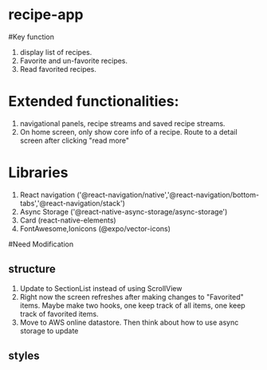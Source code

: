 # recipe-app

#Key function
1. display list of recipes.
2. Favorite and un-favorite recipes.
3. Read favorited recipes.

# Extended functionalities:
1. navigational panels, recipe streams and saved recipe streams.
2. On home screen, only show core info of a recipe. Route to a detail screen after clicking "read more"


# Libraries
1. React navigation ('@react-navigation/native','@react-navigation/bottom-tabs','@react-navigation/stack')
2. Async Storage ('@react-native-async-storage/async-storage')
3. Card (react-native-elements)
4. FontAwesome,Ionicons (@expo/vector-icons)

#Need Modification
## structure
1. Update to SectionList instead of using ScrollView
2. Right now the screen refreshes after making changes to "Favorited" items. 
Maybe make two hooks, one keep track of all items,
one keep track of favorited items.
3. Move to AWS online datastore. Then think about how to use async storage to update 
## styles
